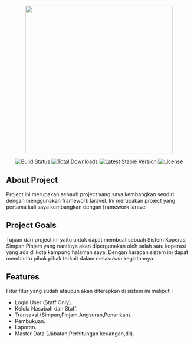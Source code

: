 <p align="center"><a href="https://laravel.com" target="_blank"><img src="https://raw.githubusercontent.com/laravel/art/master/logo-lockup/5%20SVG/2%20CMYK/1%20Full%20Color/laravel-logolockup-cmyk-red.svg" width="400"></a></p>

<p align="center">
<a href="https://travis-ci.org/laravel/framework"><img src="https://travis-ci.org/laravel/framework.svg" alt="Build Status"></a>
<a href="https://packagist.org/packages/laravel/framework"><img src="https://img.shields.io/packagist/dt/laravel/framework" alt="Total Downloads"></a>
<a href="https://packagist.org/packages/laravel/framework"><img src="https://img.shields.io/packagist/v/laravel/framework" alt="Latest Stable Version"></a>
<a href="https://packagist.org/packages/laravel/framework"><img src="https://img.shields.io/packagist/l/laravel/framework" alt="License"></a>
</p>

## About Project

Project ini merupakan sebauh project yang saya kembangkan sendiri dengan menggunakan framework laravel. Ini merupakan project yang pertama kali saya kembangkan dengan framework laravel

## Project Goals

Tujuan dari project ini yaitu untuk dapat membuat sebuah Sistem Koperasi Simpan Pinjam yang nantinya akan dipergunakan oleh salah satu koperasi yang ada di kota kampung halaman saya. Dengan harapan sistem ini dapat membantu pihak pihak terkait dalam melakukan kegiatannya.

## Features

Fitur fitur yang sudah ataupun akan diterapkan di sistem ini meliputi :

- Login User (Staff Only).
- Kelola Nasabah dan Staff.
- Transaksi (Simpan,Pinjam,Angsuran,Penarikan).
- Pembukuan.
- Laporan.
- Master Data (Jabatan,Perhitungan keuangan,dll).




